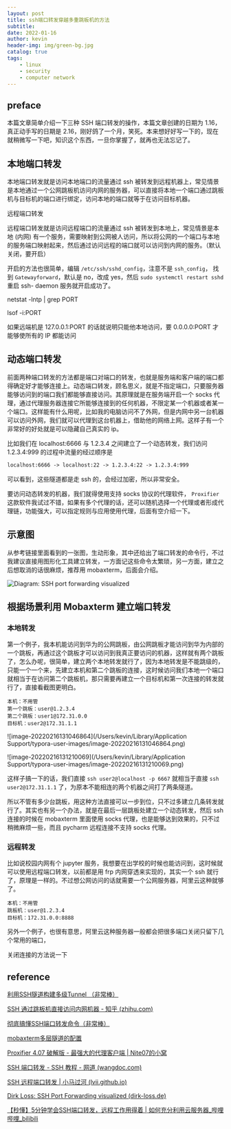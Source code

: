 ```yaml
---
layout: post
title: ssh端口转发穿越多重跳板机的方法
subtitle: 
date: 2022-01-16
author: kevin
header-img: img/green-bg.jpg
catalog: true
tags:
    - linux
    - security
    - computer network
---
```




## preface 



本篇文章简单介绍一下三种 SSH 端口转发的操作，本篇文章创建的日期为 1.16，真正动手写的日期是 2.16，刚好鸽了一个月，笑死。本来想好好写一下的，现在就稍微写一下吧，知识这个东西，一旦你掌握了，就再也无法忘记了。

 

## 本地端口转发



本地端口转发就是访问本地端口的流量通过 ssh 被转发到远程机器上，常见情景是本地通过一个公网跳板机访问内网的服务器，可以直接将本地一个端口通过跳板机与目标机的端口进行绑定，访问本地的端口就等于在访问目标机器。



远程端口转发



远程端口转发就是访问远程端口的流量通过 ssh 被转发到本地上，常见情景是本地 (内网) 有一个服务，需要映射到公网被人访问，所以将公网的一个端口与本地的服务端口映射起来，然后通过访问远程的端口就可以访问到内网的服务。（默认关闭，要开启）



开启的方法也很简单，编辑 `/etc/ssh/sshd_config`，注意不是 `ssh_config`， 找到 `Gatewayforward`，默认是 no，改成  yes，然后 `sudo systemctl restart sshd` 重启 ssh- daemon 服务就开启成功了。



netstat -lntp | grep PORT

lsof -i:PORT

如果远端机是 127.0.0.1:PORT 的话就说明只能他本地访问，要 0.0.0.0:PORT 才能够使所有的 IP 都能访问



## 动态端口转发



前面两种端口转发的方法都是端口对端口的转发，也就是服务端和客户端的端口都得确定好才能够连接上。动态端口转发，顾名思义，就是不指定端口，只要服务器能够访问到的端口我们都能够直接访问。其原理就是在服务端开启一个 socks 代理，通过代理服务器连接它所能够连接到的任何机器，不限定某一个机器或者某一个端口。这样能有什么用呢，比如我的电脑访问不了外网，但是内网中另一台机器可以访问外网，我们就可以代理到这台机器上，借助他的网络上网。这样子有一个非常好的好处就是可以隐藏自己真实的 ip。

比如我们在 localhost:6666 与 1.2.3.4 之间建立了一个动态转发，我们访问 1.2.3.4:999 的过程中流量的经过顺序是

```html
localhost:6666 -> localhost:22 -> 1.2.3.4:22 -> 1.2.3.4:999
```

可以看到，这些隧道都是走 ssh 的，会经过加密，所以非常安全。



要访问动态转发的机器，我们就得使用支持 socks 协议的代理软件， `Proxifier` 这款软件我试过不错，如果有多个代理的话，还可以随机选择一个代理或者形成代理链，功能强大，可以指定规则与应用使用代理，后面有空介绍一下。



## 示意图



从参考链接里面看到的一张图，生动形象，其中还给出了端口转发的命令行，不过我建议直接用图形化工具建立转发，一方面记这些命令太繁琐，另一方面，建立之后想取消的话很麻烦，推荐用 mobaxterm，后面会介绍。



![Diagram: SSH port forwarding visualized](http://www.dirk-loss.de/ssh-port-forwarding.png)



## 根据场景利用 Mobaxterm 建立端口转发



### 本地转发



第一个例子，我本机能访问到华为的公网跳板，由公网跳板才能访问到华为内部的一个跳板，再通过这个跳板才可以访问到我真正要访问的机器，这样就有两个跳板了，怎么办呢，很简单，建立两个本地转发就行了，因为本地转发是不能跳级的，只能一个一个来，先建立本机和第二个跳板的连接，这时候访问我们本地一个端口就相当于在访问第二个跳板机，那只需要再建立一个目标机和第一次连接的转发就行了，直接看截图更明白。

```
本机：不用管
第一个跳板：user@1.2.3.4
第二个跳板：user1@172.31.0.0
目标机：user2@172.31.1.1
```



![image-20220216131046864](/Users/kevin/Library/Application Support/typora-user-images/image-20220216131046864.png)

![image-20220216131210069](/Users/kevin/Library/Application Support/typora-user-images/image-20220216131210069.png)

这样子搞一下的话，我们直接 `ssh user2@localhost -p 6667` 就相当于直接 `ssh user2@172.31.1.1` 了，为原本不能相连的两个机器之间打了两条隧道。

所以不管有多少台跳板，用这种方法直接可以一步到位，只不过多建立几条转发就行了。其实也有另一个办法，就是在最后一层跳板处建立一个动态转发，然后 ssh 连接的时候在 mobaxterm 里面使用 socks 代理，也是能够达到效果的，只不过稍微麻烦一些，而且 pycharm 远程连接不支持 socks 代理。



### 远程转发



比如说校园内网有个 jupyter 服务，我想要在出学校的时候也能访问到，这时候就可以使用远程端口转发，以前都是用 frp 内网穿透来实现的，其实一个 ssh 就行了，原理是一样的。不过想公网访问的话就需要一个公网服务器，阿里云这种就够了。



```
本机：不用管
跳板机：user@1.2.3.4
目标机：172.31.0.0:8888
```





另外一个例子，也很有意思，阿里云这种服务器一般都会把很多端口关闭只留下几个常用的端口，



关闭连接的方法说一下



## reference



[利用SSH隧道构建多级Tunnel （非常棒）](https://zhuanlan.zhihu.com/p/94624842)

[SSH 通过跳板机直接访问内网机器 - 知乎 (zhihu.com)](https://zhuanlan.zhihu.com/p/74193910)

[彻底搞懂SSH端口转发命令（非常棒）](https://zhuanlan.zhihu.com/p/148825449)

[mobaxterm多层隧道的配置](https://blog.csdn.net/funnyPython/article/details/122055449)

[Proxifier 4.07 破解版 - 最强大的代理客户端 | Nite07的小窝](https://www.nite07.com/proxifier/)

[SSH 端口转发 - SSH 教程 - 网道 (wangdoc.com)](https://wangdoc.com/ssh/port-forwarding.html)

[SSH 远程端口转发 | 小马过河 (lvii.github.io)](https://lvii.github.io/system/2013-10-08-ssh-remote-port-forwarding/)

[Dirk Loss: SSH Port Forwarding visualized (dirk-loss.de)](http://www.dirk-loss.de/ssh-port-forwarding.htm)

[【秒懂】5分钟学会SSH端口转发，远程工作用得着 | 如何充分利用云服务器_哔哩哔哩_bilibili](https://www.bilibili.com/video/BV1C7411P7Er?spm_id_from=333.999.0.0)

